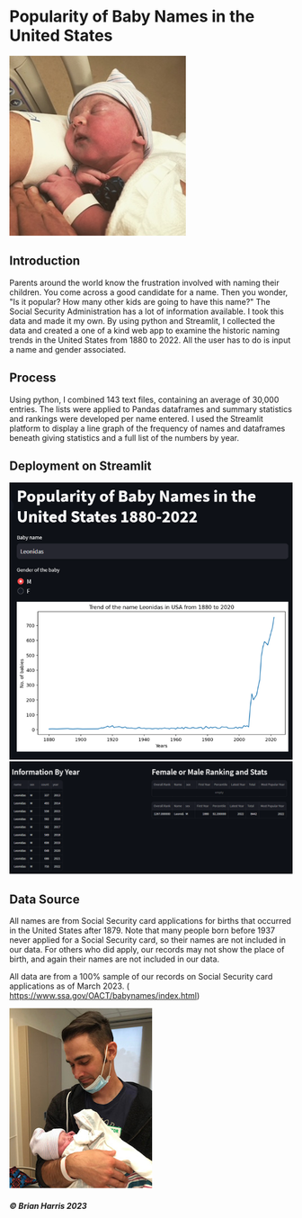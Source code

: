 # Popularity of Baby Names in the United States
<img src= "https://github.com/BrianHarrisCodes/Project/blob/main/Portfolio_Projects/1_Popular_Names/images/11EC279F-5E8C-4E61-AA2C-C773DE434F32.JPG">

## **Introduction**

Parents around the world know the frustration involved with naming their children.  You come across a good candidate for a name. Then you wonder, "Is it popular? How many other kids are going to have this name?" The Social Security Administration has a lot of information available.  I took this data and made it my own.  By using python and Streamlit, I collected the data and created a one of a kind web app to examine the historic naming trends in the United States from 1880 to 2022. All the user has to do is input a name and gender associated.
## **Process**
Using python, I combined 143 text files, containing an average of 30,000 entries. The lists were applied to Pandas dataframes and summary statistics and rankings were developed per name entered. I used the Streamlit platform to display a line graph of the frequency of names and dataframes beneath giving statistics and a full list of the numbers by year.

## Deployment on Streamlit
<img src= "https://github.com/BrianHarrisCodes/Project/blob/main/Portfolio_Projects/1_Popular_Names/images/name_1.png">
<img src= "https://github.com/BrianHarrisCodes/Project/blob/main/Portfolio_Projects/1_Popular_Names/images/name_2.png">


## Data Source
All names are from Social Security card applications for births that occurred in the United States after 1879. Note that many people born before 1937 never applied for a Social Security card, so their names are not included in our data. For others who did apply, our records may not show the place of birth, and again their names are not included in our data.

All data are from a 100% sample of our records on Social Security card applications as of March 2023.
( https://www.ssa.gov/OACT/babynames/index.html)

<img src= "https://github.com/BrianHarrisCodes/Project/blob/main/Portfolio_Projects/1_Popular_Names/images/IMG_1639.jpg">



##### © Brian Harris 2023


